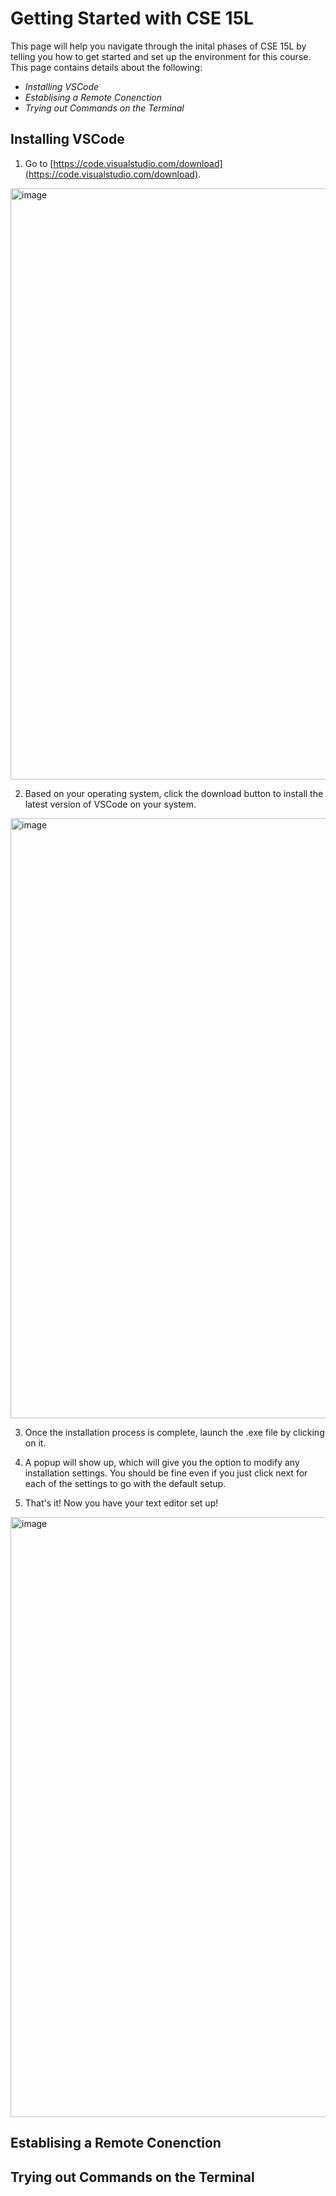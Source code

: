 # Getting Started with CSE 15L

This page will help you navigate through the inital phases of CSE 15L by telling you how to get started and set up the environment for this course. This page contains 
details about the following:
* *Installing VSCode*
* *Establising a Remote Conenction*
* *Trying out Commands on the Terminal*

## Installing VSCode
1. Go to [https://code.visualstudio.com/download](https://code.visualstudio.com/download). 
  <img width="946" alt="image" src="https://user-images.githubusercontent.com/63532613/211911901-36e41b91-c32c-4e7b-b6a0-d75e678f7551.png">
  
2. Based on your operating system, click the download button to install the latest version of VSCode on your system.
  <img width="960" alt="image" src="https://user-images.githubusercontent.com/63532613/211912067-5ff4ea0c-afba-4a53-b76c-286cb30bda82.png">

3. Once the installation process is complete, launch the .exe file by clicking on it.

4. A popup will show up, which will give you the option to modify any installation settings. You should be fine even if you just click next for each of the settings to go with the default setup.

5. That's it! Now you have your text editor set up!

  <img width="960" alt="image" src="https://user-images.githubusercontent.com/63532613/211912904-6b55a021-e375-43ac-a09d-001d0b92a1cc.png">


## Establising a Remote Conenction

## Trying out Commands on the Terminal
